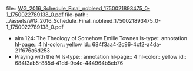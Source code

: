 file:: [WG_2016_Schedule_Final_nobleed_1750021893475_0-1_1750022789138_0.pdf](../assets/WG_2016_Schedule_Final_nobleed_1750021893475_0-1_1750022789138_0.pdf)
file-path:: ../assets/WG_2016_Schedule_Final_nobleed_1750021893475_0-1_1750022789138_0.pdf

- alm 124: The Theology of Somehow Emilie Townes
  ls-type:: annotation
  hl-page:: 4
  hl-color:: yellow
  id:: 684f3aa4-2c96-4cf2-a4da-21f676a6d253
- Praying with the M
  ls-type:: annotation
  hl-page:: 4
  hl-color:: yellow
  id:: 684f3ab5-885d-41dd-9e4c-444964b5eb76
